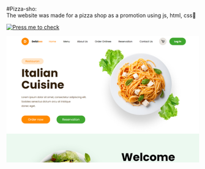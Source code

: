 #Pizza-sho:<br>
The website was made for a pizza shop as a promotion using js, html, css👏

[![Press me to check](https://img.shields.io/badge/-PressMe-4CAF50?style=for-the-badge&logo=appveyor)](https://dilemka2.github.io/Pizza-FrontEnd-BackEnd/)

<img src='img/pizza-preview.png'>
